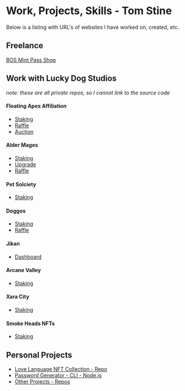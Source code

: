 # Work, Projects, Skills - Tom Stine

Below is a listing with URL's of websites I have worked on, created, etc.

## Freelance

[BOS Mint Pass Shop](https://bos-store.vercel.app/)

## Work with Lucky Dog Studios

*note: these are all private repos, so I cannot link to the source code*

#### Floating Apes Affiliation
- [Staking](https://floating-apes-staking.vercel.app/)
- [Raffle](https://floating-apes-raffle.vercel.app/)
- [Auction](https://floating-apes-auctions.vercel.app/#/)

#### Alder Mages
- [Staking](https://staking.aldermages.dev/)
- [Upgrade](http://upgrades.aldermages.com/)
- [Raffle](https://raffles.aldermages.dev/)

#### Pet Solciety 
- [Staking](https://pet-solciety-staking.vercel.app/)

#### Doggos
- [Staking](https://www.doggos.dog/)
- [Raffle](https://raffles.doggos.dog/)

#### Jikan 
- [Dashboard](https://jikan-dashboard.vercel.app/)

#### Arcane Valley
- [Staking](https://staking.arcanevalleyproject.com/)

#### Xara City
- [Staking](https://xara-city-staking.vercel.app/)

#### Smoke Heads NFTs
- [Staking](https://smoke-heads-staking.vercel.app/)

## Personal Projects
- [Love Language NFT Collection - Repo](https://github.com/13zebras/lovelang-nft-collection-polygon)
- [Password Generator - CLI - Node.js](https://github.com/13zebras/passgen-secure-cli)
- [Other Projects - Repos](https://github.com/13zebras?tab=repositories)
